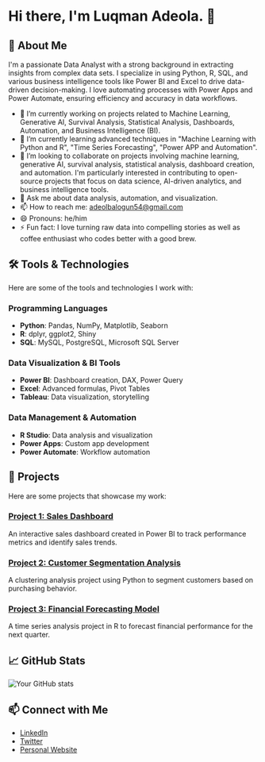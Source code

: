 # Hi there, I'm Luqman Adeola. 👋

## 🌟 About Me
I'm a passionate Data Analyst with a strong background in extracting insights from complex data sets. I specialize in using Python, R, SQL, and various business intelligence tools like Power BI and Excel to drive data-driven decision-making. I love automating processes with Power Apps and Power Automate, ensuring efficiency and accuracy in data workflows.

- 🔭 I’m currently working on projects related to Machine Learning, Generative AI, Survival Analysis, Statistical Analysis, Dashboards, Automation, and Business Intelligence (BI).
- 🌱 I’m currently learning advanced techniques in "Machine Learning with Python and R", "Time Series Forecasting", "Power APP and Automation".
- 👯 I’m looking to collaborate on projects involving machine learning, generative AI, survival analysis, statistical analysis, dashboard creation, and automation. I'm particularly interested in contributing to open-source projects that focus on data science, AI-driven analytics, and business intelligence tools.
- 💬 Ask me about data analysis, automation, and visualization.
- 📫 How to reach me: adeolbalogun54@gmail.com
- 😄 Pronouns: he/him
- ⚡ Fun fact: I love turning raw data into compelling stories as well as coffee enthusiast who codes better with a good brew.

## 🛠️ Tools & Technologies
Here are some of the tools and technologies I work with:

### Programming Languages
- **Python**: Pandas, NumPy, Matplotlib, Seaborn
- **R**: dplyr, ggplot2, Shiny
- **SQL**: MySQL, PostgreSQL, Microsoft SQL Server

### Data Visualization & BI Tools
- **Power BI**: Dashboard creation, DAX, Power Query
- **Excel**: Advanced formulas, Pivot Tables
- **Tableau**: Data visualization, storytelling

### Data Management & Automation
- **R Studio**: Data analysis and visualization
- **Power Apps**: Custom app development
- **Power Automate**: Workflow automation

## 🧰 Projects
Here are some projects that showcase my work:

### [Project 1: Sales Dashboard](https://github.com/yourusername/sales-dashboard)
An interactive sales dashboard created in Power BI to track performance metrics and identify sales trends.

### [Project 2: Customer Segmentation Analysis](https://github.com/yourusername/customer-segmentation)
A clustering analysis project using Python to segment customers based on purchasing behavior.

### [Project 3: Financial Forecasting Model](https://github.com/yourusername/financial-forecasting)
A time series analysis project in R to forecast financial performance for the next quarter.

## 📈 GitHub Stats
![Your GitHub stats](https://github-readme-stats.vercel.app/api?username=yourusername&show_icons=true&theme=radical)

## 📫 Connect with Me
- [LinkedIn](https://www.linkedin.com/in/yourprofile)
- [Twitter](https://twitter.com/yourprofile)
- [Personal Website](https://yourwebsite.com)

